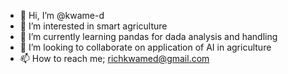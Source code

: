 - 👋 Hi, I’m @kwame-d
- 👀 I’m interested in smart agriculture
- 🌱 I’m currently learning pandas for dada analysis and handling
- 💞️ I’m looking to collaborate on application of AI in agriculture
- 📫 How to reach me; richkwamed@gmail.com

<!---
kwame-d/kwame-d is a ✨ special ✨ repository because its `README.md` (this file) appears on your GitHub profile.
You can click the Preview link to take a look at your changes.
--->
